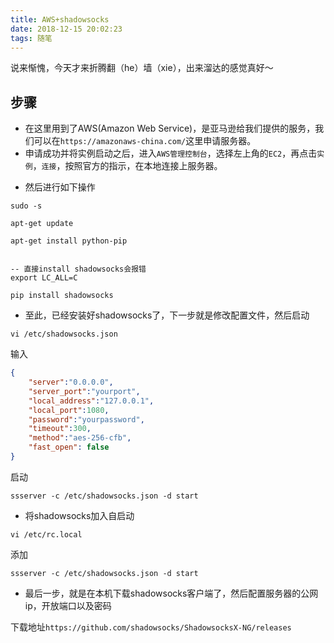 ```yaml
---
title: AWS+shadowsocks
date: 2018-12-15 20:02:23
tags: 随笔
---
```


说来惭愧，今天才来折腾翻（he）墙（xie），出来溜达的感觉真好～

## 步骤

- 在这里用到了AWS(Amazon Web Service)，是亚马逊给我们提供的服务，我们可以在`https://amazonaws-china.com/`这里申请服务器。
- 申请成功并将实例启动之后，进入`AWS管理控制台`，选择左上角的`EC2`，再点击`实例`，`连接`，按照官方的指示，在本地连接上服务器。


<!-- more -->

- 然后进行如下操作
```
sudo -s 

apt-get update

apt-get install python-pip


-- 直接install shadowsocks会报错
export LC_ALL=C

pip install shadowsocks
```

- 至此，已经安装好shadowsocks了，下一步就是修改配置文件，然后启动

```
vi /etc/shadowsocks.json
```

输入
```json
{
    "server":"0.0.0.0",
    "server_port":"yourport",
    "local_address":"127.0.0.1",
    "local_port":1080,
    "password":"yourpassword",
    "timeout":300,
    "method":"aes-256-cfb",
    "fast_open": false
}
```

启动
```
ssserver -c /etc/shadowsocks.json -d start
```

- 将shadowsocks加入自启动
```
vi /etc/rc.local
```

添加
```
ssserver -c /etc/shadowsocks.json -d start
```

- 最后一步，就是在本机下载shadowsocks客户端了，然后配置服务器的公网ip，开放端口以及密码

下载地址`https://github.com/shadowsocks/ShadowsocksX-NG/releases`